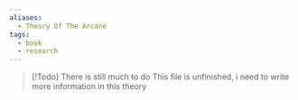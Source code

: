 ```yaml
---
aliases:
  - Theory Of The Arcane
tags:
  - book
  - research
---
```

> [!Todo] There is still much to do
> This file is unfinished, i need to write more information in this theory
